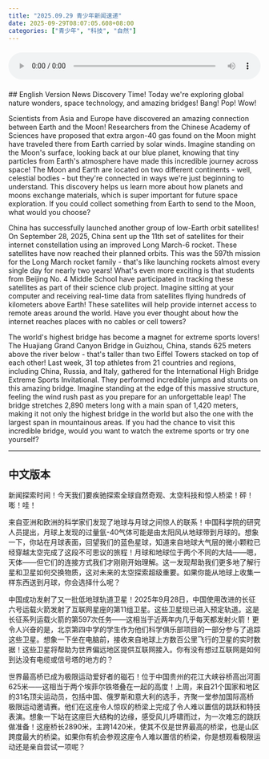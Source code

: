 ```yaml
---
title: "2025.09.29 青少年新闻速递"
date: 2025-09-29T08:07:05.608+08:00
categories: ["青少年", "科技", "自然"]
---
```

<audio controls style="width: 100%; max-width: 900px; margin: 1.5em 0; display: block;">
<source src="/mp3/teen_news/20250929.en.wav" type="audio/wav">
</audio>
## English Version
News Discovery Time! Today we're exploring global nature wonders, space technology, and amazing bridges! Bang! Pop! Wow!

Scientists from Asia and Europe have discovered an amazing connection between Earth and the Moon! Researchers from the Chinese Academy of Sciences have proposed that extra argon-40 gas found on the Moon might have traveled there from Earth carried by solar winds. Imagine standing on the Moon's surface, looking back at our blue planet, knowing that tiny particles from Earth's atmosphere have made this incredible journey across space! The Moon and Earth are located on two different continents - well, celestial bodies - but they're connected in ways we're just beginning to understand. This discovery helps us learn more about how planets and moons exchange materials, which is super important for future space exploration. If you could collect something from Earth to send to the Moon, what would you choose?

China has successfully launched another group of low-Earth orbit satellites! On September 28, 2025, China sent up the 11th set of satellites for their internet constellation using an improved Long March-6 rocket. These satellites have now reached their planned orbits. This was the 597th mission for the Long March rocket family - that's like launching rockets almost every single day for nearly two years! What's even more exciting is that students from Beijing No. 4 Middle School have participated in tracking these satellites as part of their science club project. Imagine sitting at your computer and receiving real-time data from satellites flying hundreds of kilometers above Earth! These satellites will help provide internet access to remote areas around the world. Have you ever thought about how the internet reaches places with no cables or cell towers?

The world's highest bridge has become a magnet for extreme sports lovers! The Huajiang Grand Canyon Bridge in Guizhou, China, stands 625 meters above the river below - that's taller than two Eiffel Towers stacked on top of each other! Last week, 31 top athletes from 21 countries and regions, including China, Russia, and Italy, gathered for the International High Bridge Extreme Sports Invitational. They performed incredible jumps and stunts on this amazing bridge. Imagine standing at the edge of this massive structure, feeling the wind rush past as you prepare for an unforgettable leap! The bridge stretches 2,890 meters long with a main span of 1,420 meters, making it not only the highest bridge in the world but also the one with the largest span in mountainous areas. If you had the chance to visit this incredible bridge, would you want to watch the extreme sports or try one yourself?

---
## 中文版本
新闻探索时间！今天我们要疾驰探索全球自然奇观、太空科技和惊人桥梁！砰！嘭！哇！

来自亚洲和欧洲的科学家们发现了地球与月球之间惊人的联系！中国科学院的研究人员提出，月球上发现的过量氩-40气体可能是由太阳风从地球带到月球的。想象一下，你站在月球表面，回望我们的蓝色星球，知道来自地球大气层的微小颗粒已经穿越太空完成了这段不可思议的旅程！月球和地球位于两个不同的大陆——嗯，天体——但它们的连接方式我们才刚刚开始理解。这一发现帮助我们更多地了解行星和卫星如何交换物质，这对未来的太空探索超级重要。如果你能从地球上收集一样东西送到月球，你会选择什么呢？

中国成功发射了又一批低地球轨道卫星！2025年9月28日，中国使用改进的长征六号运载火箭发射了互联网星座的第11组卫星。这些卫星现已进入预定轨道。这是长征系列运载火箭的第597次任务——这相当于近两年内几乎每天都发射火箭！更令人兴奋的是，北京第四中学的学生作为他们科学俱乐部项目的一部分参与了追踪这些卫星。想象一下坐在电脑前，接收来自地球上方数百公里飞行的卫星的实时数据！这些卫星将帮助为世界偏远地区提供互联网接入。你有没有想过互联网是如何到达没有电缆或信号塔的地方的？

世界最高桥已成为极限运动爱好者的磁石！位于中国贵州的花江大峡谷桥高出河面625米——这相当于两个埃菲尔铁塔叠在一起的高度！上周，来自21个国家和地区的31名顶尖运动员，包括中国、俄罗斯和意大利的选手，齐聚一堂参加国际高桥极限运动邀请赛。他们在这座令人惊叹的桥梁上完成了令人难以置信的跳跃和特技表演。想象一下站在这座巨大结构的边缘，感受风儿呼啸而过，为一次难忘的跳跃做准备！这座桥长2890米，主跨1420米，使其不仅是世界最高的桥梁，也是山区跨度最大的桥梁。如果你有机会参观这座令人难以置信的桥梁，你是想观看极限运动还是亲自尝试一项呢？